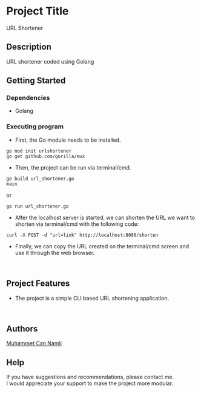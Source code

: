 # Project Title

URL Shortener

## Description

URL shortener coded using Golang

## Getting Started

### Dependencies

* Golang

### Executing program

* First, the Go module needs to be installed.
```
go mod init urlshortener
go get github.com/gorilla/mux
```
* Then, the project can be run via terminal/cmd.
```
go build url_shortener.go
main
```
or
```
go run url_shortener.go
```
* After the localhost server is started, we can shorten the URL we want to shorten via terminal/cmd with the following code:
```
curl -X POST -d "url=link" http://localhost:8080/shorten
```
* Finally, we can copy the URL created on the terminal/cmd screen and use it through the web browser.
</br>

## Project Features

* The project is a simple CLI based URL shortening application.
</br>

## Authors

[Muhammet Can Namli](https://www.linkedin.com/in/muhammet-can-naml%C4%B1-9556311b9/)

## Help
If you have suggestions and recommendations, please contact me.</br>
I would appreciate your support to make the project more modular.
